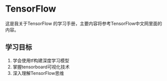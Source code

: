 # TensorFlow

这是我关于TensorFlow 的学习手册，主要内容将参考TensorFlow中文网里面的内容。

## 学习目标

1. 学会使用tf构建深度学习模型
2. 掌握tensorboard可视化技术
3. 深入理解TensorFlow思维

